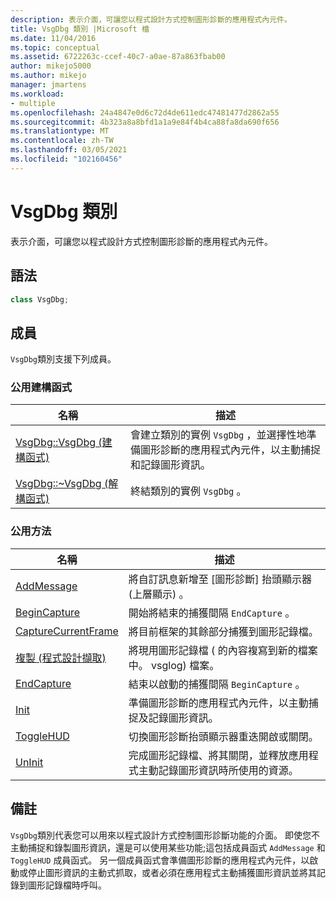 ```yaml
---
description: 表示介面，可讓您以程式設計方式控制圖形診斷的應用程式內元件。
title: VsgDbg 類別 |Microsoft 檔
ms.date: 11/04/2016
ms.topic: conceptual
ms.assetid: 6722263c-ccef-40c7-a0ae-87a863fbab00
author: mikejo5000
ms.author: mikejo
manager: jmartens
ms.workload:
- multiple
ms.openlocfilehash: 24a4847e0d6c72d4de611edc47481477d2862a55
ms.sourcegitcommit: 4b323a8a8bfd1a1a9e84f4b4ca88fa8da690f656
ms.translationtype: MT
ms.contentlocale: zh-TW
ms.lasthandoff: 03/05/2021
ms.locfileid: "102160456"
---
```

# <a name="vsgdbg-class"></a>VsgDbg 類別
表示介面，可讓您以程式設計方式控制圖形診斷的應用程式內元件。

## <a name="syntax"></a>語法

```C++
class VsgDbg;
```

## <a name="members"></a>成員
 `VsgDbg`類別支援下列成員。

### <a name="public-constructors"></a>公用建構函式

|名稱|描述|
|----------|-----------------|
|[VsgDbg::VsgDbg (建構函式)](vsgdbg-vsgdbg-constructor.md)|會建立類別的實例 `VsgDbg` ，並選擇性地準備圖形診斷的應用程式內元件，以主動捕捉和記錄圖形資訊。|
|[VsgDbg::~VsgDbg (解構函式)](vsgdbg-tilde-vsgdbg-destructor.md)|終結類別的實例 `VsgDbg` 。|

### <a name="public-methods"></a>公用方法

|名稱|描述|
|----------|-----------------|
|[AddMessage](addmessage.md)|將自訂訊息新增至 [圖形診斷] 抬頭顯示器 (上層顯示) 。|
|[BeginCapture](begincapture.md)|開始將結束的捕獲間隔 `EndCapture` 。|
|[CaptureCurrentFrame](capturecurrentframe.md)|將目前框架的其餘部分捕獲到圖形記錄檔。|
|[複製 (程式設計擷取)](copy-programmatic-capture.md)|將現用圖形記錄檔 ( 的內容複寫到新的檔案中。 vsglog) 檔案。|
|[EndCapture](endcapture.md)|結束以啟動的捕獲間隔 `BeginCapture` 。|
|[Init](init.md)|準備圖形診斷的應用程式內元件，以主動捕捉及記錄圖形資訊。|
|[ToggleHUD](togglehud.md)|切換圖形診斷抬頭顯示器重迭開啟或關閉。|
|[UnInit](uninit.md)|完成圖形記錄檔、將其關閉，並釋放應用程式主動記錄圖形資訊時所使用的資源。|

## <a name="remarks"></a>備註
 `VsgDbg`類別代表您可以用來以程式設計方式控制圖形診斷功能的介面。 即使您不主動捕捉和錄製圖形資訊，還是可以使用某些功能;這包括成員函式 `AddMessage` 和 `ToggleHUD` 成員函式。 另一個成員函式會準備圖形診斷的應用程式內元件，以啟動或停止圖形資訊的主動式抓取，或者必須在應用程式主動捕獲圖形資訊並將其記錄到圖形記錄檔時呼叫。
